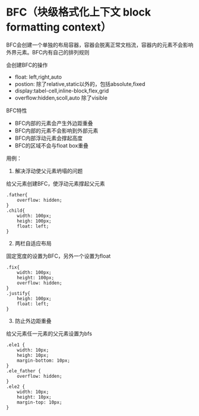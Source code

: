 # BFC（块级格式化上下文 block formatting context）

BFC会创建一个单独的布局容器，容器会脱离正常文档流，容器内的元素不会影响外界元素。BFC内有自己的排列规则

会创建BFC的操作

- float: left,right,auto
- postion: 除了relative,static以外的，包括absolute,fixed
- display:tabel-cell,inline-block,flex,grid
- overflow:hidden,scoll,auto 除了visible

BFC特性

- BFC内部的元素会产生外边距重叠
- BFC内部的元素不会影响到外部元素
- BFC内部浮动元素会撑起高度
- BFC的区域不会与float box重叠

用例：

1. 解决浮动使父元素坍塌的问题

给父元素创建BFC，使浮动元素撑起父元素

```
.father{
    overflow: hidden;
}
.child{
    width: 100px;
    heigh: 100px;
    float: left;
}
```

2. 两栏自适应布局

固定宽度的设置为BFC，另外一个设置为float

```
.fix{
    width: 100px;
    height: 100px;
    overflow: hidden;
}
.justify{
    heigh: 100px;
    float: left;
}
```

3. 防止外边距重叠

给父元素任一元素的父元素设置为bfs

```
.ele1 {
    width: 10px;
    heigh: 10px;
    margin-bottom: 10px;
}
.ele_father {
    overflow: hidden;
}
.ele2 {
    width: 10px;
    height: 10px;
    margin-top: 10px;
}
```